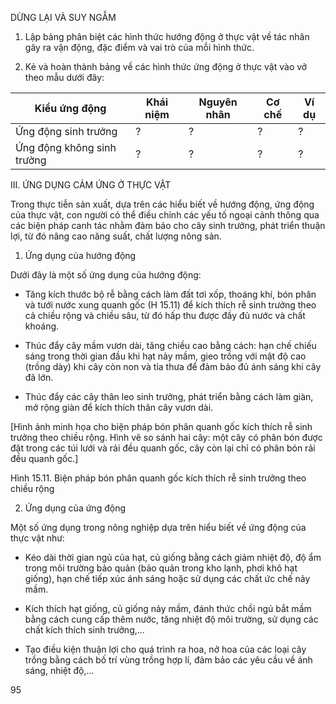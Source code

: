 DỪNG LẠI VÀ SUY NGẪM

1. Lập bảng phân biệt các hình thức hướng động ở thực vật về tác nhân gây ra vận động, đặc điểm và vai trò của mỗi hình thức.

2. Kẻ và hoàn thành bảng về các hình thức ứng động ở thực vật vào vở theo mẫu dưới đây:

Kiểu ứng động | Khái niệm | Nguyên nhân | Cơ chế | Ví dụ
--- | --- | --- | --- | ---
Ứng động sinh trưởng | ? | ? | ? | ?
Ứng động không sinh trưởng | ? | ? | ? | ?

III. ỨNG DỤNG CẢM ỨNG Ở THỰC VẬT

Trong thực tiễn sản xuất, dựa trên các hiểu biết về hướng động, ứng động của thực vật, con người có thể điều chỉnh các yếu tố ngoại cảnh thông qua các biện pháp canh tác nhằm đảm bảo cho cây sinh trưởng, phát triển thuận lợi, từ đó nâng cao năng suất, chất lượng nông sản.

1. Ứng dụng của hướng động

Dưới đây là một số ứng dụng của hướng động:

- Tăng kích thước bộ rễ bằng cách làm đất tơi xốp, thoáng khí, bón phân và tưới nước xung quanh gốc (H 15.11) để kích thích rễ sinh trưởng theo cả chiều rộng và chiều sâu, từ đó hấp thu được đầy đủ nước và chất khoáng.

- Thúc đẩy cây mầm vươn dài, tăng chiều cao bằng cách: hạn chế chiếu sáng trong thời gian đầu khi hạt nảy mầm, gieo trồng với mật độ cao (trồng dày) khi cây còn non và tỉa thưa để đảm bảo đủ ánh sáng khi cây đã lớn.

- Thúc đẩy các cây thân leo sinh trưởng, phát triển bằng cách làm giàn, mở rộng giàn để kích thích thân cây vươn dài.

[Hình ảnh minh họa cho biện pháp bón phân quanh gốc kích thích rễ sinh trưởng theo chiều rộng. Hình vẽ so sánh hai cây: một cây có phân bón được đặt trong các túi lưới và rải đều quanh gốc, cây còn lại chỉ có phân bón rải đều quanh gốc.]

Hình 15.11. Biện pháp bón phân quanh gốc kích thích rễ sinh trưởng theo chiều rộng

2. Ứng dụng của ứng động

Một số ứng dụng trong nông nghiệp dựa trên hiểu biết về ứng động của thực vật như:

- Kéo dài thời gian ngủ của hạt, củ giống bằng cách giảm nhiệt độ, độ ẩm trong môi trường bảo quản (bảo quản trong kho lạnh, phơi khô hạt giống), hạn chế tiếp xúc ánh sáng hoặc sử dụng các chất ức chế nảy mầm.

- Kích thích hạt giống, củ giống nảy mầm, đánh thức chồi ngủ bắt mầm bằng cách cung cấp thêm nước, tăng nhiệt độ môi trường, sử dụng các chất kích thích sinh trưởng,...

- Tạo điều kiện thuận lợi cho quá trình ra hoa, nở hoa của các loại cây trồng bằng cách bố trí vùng trồng hợp lí, đảm bảo các yêu cầu về ánh sáng, nhiệt độ,...

95